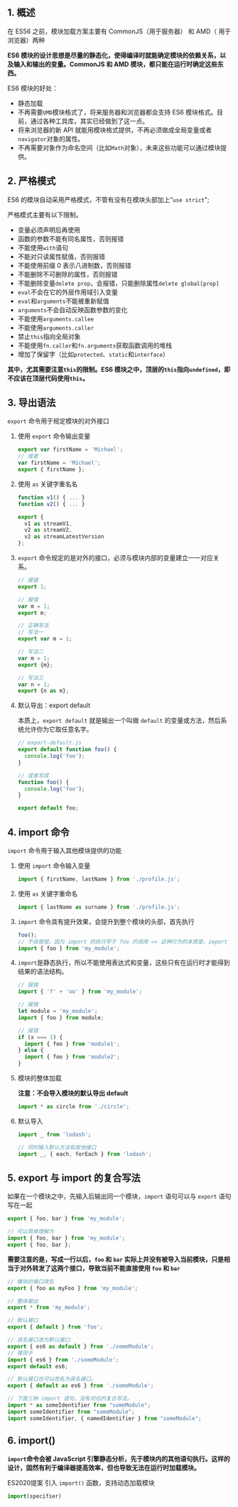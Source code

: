 ## 1. 概述

在 ES56 之前，模块加载方案主要有 CommonJS（用于服务器） 和 AMD（ 用于浏览器）两种

**ES6 模块的设计思想是尽量的静态化，使得编译时就能确定模块的依赖关系，以及输入和输出的变量。CommonJS 和 AMD 模块，都只能在运行时确定这些东西。**

ES6 模块的好处：

* 静态加载
* 不再需要`UMD`模块格式了，将来服务器和浏览器都会支持 ES6 模块格式。目前，通过各种工具库，其实已经做到了这一点。
* 将来浏览器的新 API 就能用模块格式提供，不再必须做成全局变量或者`navigator`对象的属性。
* 不再需要对象作为命名空间（比如`Math`对象），未来这些功能可以通过模块提供。



## 2. 严格模式

ES6 的模块自动采用严格模式，不管有没有在模块头部加上“`use strict`";

严格模式主要有以下限制。

- 变量必须声明后再使用
- 函数的参数不能有同名属性，否则报错
- 不能使用`with`语句
- 不能对只读属性赋值，否则报错
- 不能使用前缀 0 表示八进制数，否则报错
- 不能删除不可删除的属性，否则报错
- 不能删除变量`delete prop`，会报错，只能删除属性`delete global[prop]`
- `eval`不会在它的外层作用域引入变量
- `eval`和`arguments`不能被重新赋值
- `arguments`不会自动反映函数参数的变化
- 不能使用`arguments.callee`
- 不能使用`arguments.caller`
- 禁止`this`指向全局对象
- 不能使用`fn.caller`和`fn.arguments`获取函数调用的堆栈
- 增加了保留字（比如`protected`、`static`和`interface`）

**其中，尤其需要注意`this`的限制。ES6 模块之中，顶层的`this`指向`undefined`，即不应该在顶层代码使用`this`。**



## 3. 导出语法

`export` 命令用于规定模块的对外接口

1. 使用 `export` 命令输出变量

   ```javascript
   export var firstName = 'Michael';
   // 或者
   var firstName = 'Michael';
   export { firstName };
   ```

2. 使用 `as` 关键字重名名

   ```javascript
   function v1() { ... }
   function v2() { ... }
   
   export {
     v1 as streamV1,
     v2 as streamV2,
     v2 as streamLatestVersion
   };
   ```

3. `export` 命令规定的是对外的接口，必须与模块内部的变量建立一一对应关系。

   ```javascript
   // 报错
   export 1;
   
   // 报错
   var m = 1;
   export m;
   
   // 正确写法
   // 写法一
   export var m = 1;
   
   // 写法二
   var m = 1;
   export {m};
   
   // 写法三
   var n = 1;
   export {n as m};
   ```

4. 默认导出：export default

   本质上，`export default` 就是输出一个叫做 `default` 的变量或方法，然后系统允许你为它取任意名字。

   ```javascript
   // export-default.js
   export default function foo() {
     console.log('foo');
   }
   
   // 或者写成
   function foo() {
     console.log('foo');
   }
   
   export default foo;
   ```

   

## 4. import 命令

`import` 命令用于输入其他模块提供的功能

1. 使用 `import` 命令输入变量

   ```javascript
   import { firstName, lastName } from './profile.js';
   ```

2. 使用 `as` 关键字重命名

   ```javascript
   import { lastName as surname } from './profile.js';
   ```

3. `import` 命令具有提升效果，会提升到整个模块的头部，首先执行

   ```javascript
   foo();
   // 不会报错，因为 import 的执行早于 foo 的调用 => 这种行为的本质是，import 命令是编译阶段执行的，在代码运行之前。
   import { foo } from 'my_module';
   ```

4. `import`是静态执行，所以不能使用表达式和变量，这些只有在运行时才能得到结果的语法结构。

   ```javascript
   // 报错
   import { 'f' + 'oo' } from 'my_module';
   
   // 报错
   let module = 'my_module';
   import { foo } from module;
   
   // 报错
   if (x === 1) {
     import { foo } from 'module1';
   } else {
     import { foo } from 'module2';
   }
   ```

5. 模块的整体加载

   **注意：不会导入模块的默认导出 default**

   ```javascript
   import * as circle from './circle';
   ```

6. 默认导入

   ```javascript
   import _ from 'lodash';
   
   // 同时输入默认方法和其他接口
   import _, { each, forEach } from 'lodash';
   ```

   

## 5. export 与 import 的复合写法

如果在一个模块之中，先输入后输出同一个模块，`import` 语句可以与 `export` 语句写在一起

```javascript
export { foo, bar } from 'my_module';

// 可以简单理解为
import { foo, bar } from 'my_module';
export { foo, bar };
```

**需要注意的是，写成一行以后，`foo` 和 `bar` 实际上并没有被导入当前模块，只是相当于对外转发了这两个接口，导致当前不能直接使用 `foo` 和 `bar`**

```javascript
// 模块的接口改名
export { foo as myFoo } from 'my_module';

// 整体输出
export * from 'my_module';

// 默认接口
export { default } from 'foo';

// 具名接口改为默认接口
export { es6 as default } from './someModule';
// 等同于
import { es6 } from './someModule';
export default es6;

// 默认接口也可以改名为具名接口。
export { default as es6 } from './someModule';

// 下面三种 import 语句，没有对应的复合写法。
import * as someIdentifier from "someModule";
import someIdentifier from "someModule";
import someIdentifier, { namedIdentifier } from "someModule";
```



## 6. import()

**`import`命令会被 JavaScript 引擎静态分析，先于模块内的其他语句执行。这样的设计，固然有利于编译器提高效率，但也导致无法在运行时加载模块。**

ES2020提案 引入 `import()` 函数，支持动态加载模块 

```javascript
import(specifier)
```

